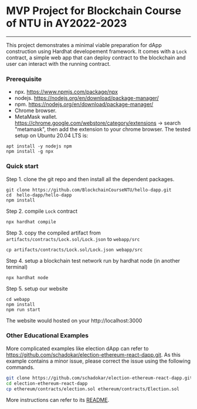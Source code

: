 # MVP Project for Blockchain Course of NTU in AY2022-2023
---
This project demonstrates a minimal viable preparation for dApp construction using Hardhat developement framework.
It comes with a `Lock` contract, a simple web app that can deploy contract to the blockchain and user can interact with the running contract.

### Prerequisite
* npx. https://www.npmjs.com/package/npx
* nodejs. https://nodejs.org/en/download/package-manager/
* npm.  https://nodejs.org/en/download/package-manager/
* Chrome browser.
* MetaMask wallet. https://chrome.google.com/webstore/category/extensions -> search "metamask", then add the extension to your chrome browser.
The tested setup on Ubuntu 20.04 LTS is:
```
apt install -y nodejs npm 
npm install -g npx
```

### Quick start

Step 1. clone the git repo and then install all the dependent packages.
```
git clone https://github.com/BlockchainCourseNTU/hello-dapp.git
cd  hello-dapp/hello-dapp
npm install
```

Step 2. compile `Lock` contract
```
npx hardhat compile
```

Step 3. copy the compiled artifact from `artifacts/contracts/Lock.sol/Lock.json` to `webapp/src`
```
cp artifacts/contracts/Lock.sol/Lock.json webapp/src
```

Step 4. setup a blockchain test network run by hardhat node (in another terminal)
```
npx hardhat node
```

Step 5. setup our website
```
cd webapp 
npm install
npm run start
```
The website would hosted on your http://localhost:3000


### Other Educational Examples
More complicated examples like election dApp can refer to https://github.com/schadokar/election-ethereum-react-dapp.git.
As this example contains a minor issue, please correct the issue using the following commands.
```bash
git clone https://github.com/schadokar/election-ethereum-react-dapp.git
cd election-ethereum-react-dapp
cp ethereum/contracts/election.sol ethereum/contracts/Election.sol
```
More instructions can refer to its [README](https://github.com/schadokar/election-ethereum-react-dapp#readme).


<!-- 
Try running some of the following tasks:

```shell
npx hardhat help
npx hardhat test
GAS_REPORT=true npx hardhat test
npx hardhat node
npx hardhat run scripts/deploy.ts
``` -->
